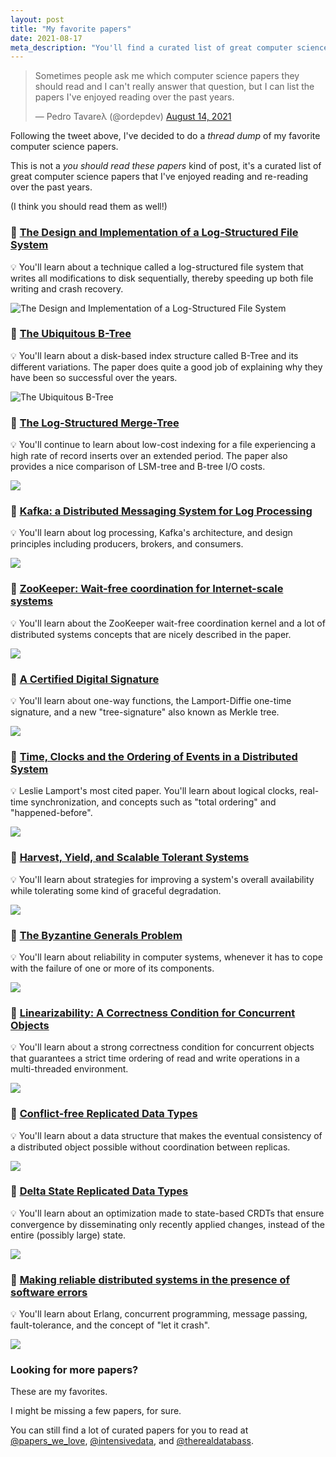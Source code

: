 ```yaml
---
layout: post
title: "My favorite papers"
date: 2021-08-17
meta_description: "You'll find a curated list of great computer science papers that I've enjoyed reading and re-reading over the past years."
---
```


<blockquote class="twitter-tweet"><p lang="en" dir="ltr">Sometimes people ask me which computer science papers they should read and I can&#39;t really answer that question, but I can list the papers I&#39;ve enjoyed reading over the past years.</p>&mdash; Pedro Tavareλ (@ordepdev) <a href="https://twitter.com/ordepdev/status/1426499455218450435?ref_src=twsrc%5Etfw">August 14, 2021</a></blockquote> <script async src="https://platform.twitter.com/widgets.js" charset="utf-8"></script>

Following the tweet above, I've decided to do a _thread dump_ of my favorite computer science papers.

This is not a _you should read these papers_ kind of post, it's a curated list of great
computer science papers that I've enjoyed reading and re-reading over the past years.

(I think you should read them as well!)

### 📃 [The Design and Implementation of a Log-Structured File System](https://people.eecs.berkeley.edu/~brewer/cs262/LFS.pdf)

💡 You'll learn about a technique called a log-structured file system that
writes all modifications to disk sequentially, thereby speeding up both file
writing and crash recovery.

![The Design and Implementation of a Log-Structured File System](https://pbs.twimg.com/media/E8vxs24VIAUh-a4?format=png)


### 📃 [The Ubiquitous B-Tree](http://carlosproal.com/ir/papers/p121-comer.pdf)

💡 You'll learn about a disk-based index structure called B-Tree and its
different variations. The paper does quite a good job of explaining why
they have been so successful over the years.

![The Ubiquitous B-Tree](https://pbs.twimg.com/media/E8vxtaxVoAYjdme?format=png&name=large)

### 📃 [The Log-Structured Merge-Tree](http://citeseerx.ist.psu.edu/viewdoc/download?doi=10.1.1.44.2782&rep=rep1&type=pdf)

💡 You'll continue to learn about low-cost indexing for a file experiencing
a high rate of record inserts over an extended period. The paper also provides
a nice comparison of LSM-tree and B-tree I/O costs.

![](https://pbs.twimg.com/media/E8vxuCgVUAUFwoz?format=png&name=large)

### 📃 [Kafka: a Distributed Messaging System for Log Processing](http://notes.stephenholiday.com/Kafka.pdf)

💡 You'll learn about log processing, Kafka's architecture, and design principles
including producers, brokers, and consumers.

![](https://pbs.twimg.com/media/E8vxujhVcAAOQlD?format=png&name=large)

### 📃 [ZooKeeper: Wait-free coordination for Internet-scale systems](https://www.usenix.org/legacy/event/atc10/tech/full_papers/Hunt.pdf)

💡 You'll learn about the ZooKeeper wait-free coordination kernel and a lot of
distributed systems concepts that are nicely described in the paper.

![](https://pbs.twimg.com/media/E8vxvGIUYAQ_xu3?format=png&name=large)

### 📃 [A Certified Digital Signature](http://www.merkle.com/papers/Certified1979.pdf)

💡 You'll learn about one-way functions, the Lamport-Diffie one-time signature,
and a new "tree-signature" also known as Merkle tree.

![](https://pbs.twimg.com/media/E8vxvodVIAAYyLv?format=png&name=large)

### 📃 [Time, Clocks and the Ordering of Events in a Distributed System](https://www.microsoft.com/en-us/research/uploads/prod/2016/12/Time-Clocks-and-the-Ordering-of-Events-in-a-Distributed-System.pdf)

💡 Leslie Lamport's most cited paper. You'll learn about logical clocks,
real-time synchronization, and concepts such as "total ordering" and "happened-before".

![](https://pbs.twimg.com/media/E8vxwPuUcAESScD?format=png&name=large)

### 📃 [Harvest, Yield, and Scalable Tolerant Systems](https://github.com/papers-we-love/papers-we-love/blob/master/distributed_systems/harvest-yield-and-scalable-tolerant-systems.pdf)

💡 You'll learn about strategies for improving a system's overall availability
while tolerating some kind of graceful degradation.

![](https://pbs.twimg.com/media/E8vxw1CVgAQsZk0?format=png&name=large)

### 📃 [The Byzantine Generals Problem](http://www.andrew.cmu.edu/course/15-749/READINGS/required/resilience/lamport82.pdf)

💡 You'll learn about reliability in computer systems, whenever it has to cope
with the failure of one or more of its components.

![](https://pbs.twimg.com/media/E8vxxX0VUAM4MQu?format=png&name=large)

### 📃 [Linearizability: A Correctness Condition for Concurrent Objects](http://cs.brown.edu/~mph/HerlihyW90/p463-herlihy.pdf)

💡 You'll learn about a strong correctness condition for concurrent objects that
guarantees a strict time ordering of read and write operations in a multi-threaded environment.

![](https://pbs.twimg.com/media/E8vxyOlVEAUjqbu?format=png&name=large)

### 📃 [Conflict-free Replicated Data Types](https://arxiv.org/abs/1805.06358)

💡 You'll learn about a data structure that makes the eventual consistency of a
distributed object possible without coordination between replicas.

![](https://pbs.twimg.com/media/E8vxyw1UcAMlVpS?format=png&name=large)

### 📃 [Delta State Replicated Data Types](https://arxiv.org/abs/1603.01529)

💡 You'll learn about an optimization made to state-based CRDTs that ensure convergence
by disseminating only recently applied changes, instead of the entire (possibly large) state.

![](https://pbs.twimg.com/media/E8vxzQAUYAIdq6Q?format=jpg&name=large)

### 📃 [Making reliable distributed systems in the presence of software errors](https://erlang.org/download/armstrong_thesis_2003.pdf)

💡 You'll learn about Erlang, concurrent programming, message passing, fault-tolerance,
and the concept of "let it crash".

![](https://pbs.twimg.com/media/E8v5esPXIAcbCaW?format=jpg&name=large)

### Looking for more papers?

These are my favorites.

I might be missing a few papers, for sure.

You can still find a lot of curated papers for you to read at
[@papers_we_love](https://twitter.com/papers_we_love),
[@intensivedata](https://twitter.com/intensivedata),
and [@therealdatabass](https://twitter.com/therealdatabass).
